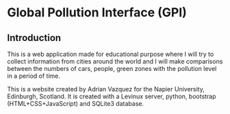 # Global Pollution Interface (GPI)

## Introduction

This is a web application made for educational purpose where I will try to collect information from cities around
the world and I will make comparisons between the numbers of cars, people, green zones with the pollution level
in a period of time.

This is a website created by Adrian Vazquez for the Napier University, Edinburgh, Scotland.
It is created with a Levinux server, python, bootstrap (HTML+CSS+JavaScript) and SQLite3 database.
